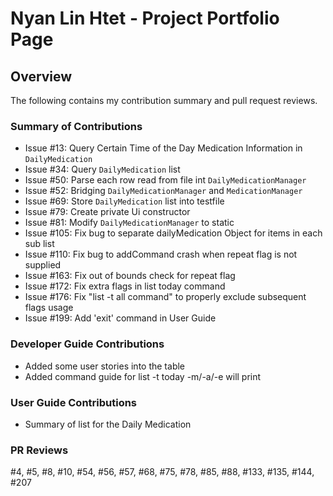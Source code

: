 # Nyan Lin Htet - Project Portfolio Page

## Overview
The following contains my contribution summary and pull request reviews.

### Summary of Contributions
- Issue #13: Query Certain Time of the Day Medication Information in `DailyMedication`
- Issue #34: Query `DailyMedication` list
- Issue #50: Parse each row read from file int `DailyMedicationManager`
- Issue #52: Bridging `DailyMedicationManager` and `MedicationManager`
- Issue #69: Store `DailyMedication` list into testfile
- Issue #79: Create private Ui constructor
- Issue #81: Modify `DailyMedicationManager` to static
- Issue #105: Fix bug to separate dailyMedication Object for items in each sub list
- Issue #110: Fix bug to addCommand crash when repeat flag is not supplied
- Issue #163: Fix out of bounds check for repeat flag
- Issue #172: Fix extra flags in list today command 
- Issue #176: Fix "list -t all command" to properly exclude subsequent flags usage
- Issue #199: Add 'exit' command in User Guide


### Developer Guide Contributions
- Added some user stories into the table
- Added command guide for list -t today -m/-a/-e will print

### User Guide Contributions
- Summary of list for the Daily Medication

### PR Reviews
#4, #5, #8, #10, #54, #56, #57, #68, #75, #78, #85, #88, #133, #135, #144, #207
